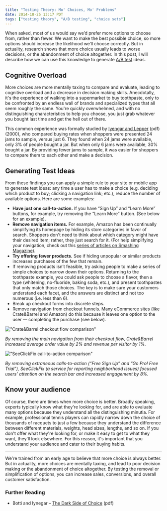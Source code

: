 ```yaml
---
title: "Testing Theory: Mo' Choices, Mo' Problems"
date: 2014-10-25 13:17 PDT
tags: ["testing theory", "A/B testing", "choice sets"]
---
```


When asked, most of us would say we’d prefer more options to choose from, rather than fewer. We want to make the best possible choice, so more options should increase the likelihood we’ll choose correctly. But in actuality, research shows that more choice usually leads to worse decisions, or the abandonment of choice altogether. In this post, I will describe how we can use this knowledge to generate [A/B test](https://www.optimizely.com/ab-testing/) ideas.

## Cognitive Overload

More choices are more mentally taxing to compare and evaluate, leading to cognitive overload and a decrease in decision making skills. Anecdotally, it's the experience of walking into a supermarket to buy toothpaste, only to be confronted by an endless wall of brands and specialized types that all seem roughly the same. You're quickly overwhelmed, and with no distinguishing characteristics to help you choose, you just grab whatever you bought last time and get the hell out of there.

This common experience was formally studied by [Iyengar and Lepper](http://www.columbia.edu/~ss957/articles/Choice_is_Demotivating.pdf) (pdf) (2000), who compared buying rates when shoppers were presented 24 jams to sample, versus just 6. They found when 24 jams were available, only 3% of people bought a jar. But when only 6 jams were available, 30% bought a jar. By providing fewer jams to sample, it was easier for shoppers to compare them to each other and make a decision.

## Generating Test Ideas

From these findings you can apply a simple rule to your site or mobile app to generate test ideas: any time a user has to make a choice (e.g. deciding which product to buy; clicking a navigation link; etc.), reduce the number of available options. Here are some examples:

- **Have just one call-to-action.** If you have “Sign Up” and “Learn More” buttons, for example, try removing the “Learn More” button. (See below for an example).
- **Remove navigation items.** For example, Amazon has been continually simplifying its homepage by hiding its store categories in favor of search. Shoppers don't need to think about which category might have their desired item; rather, they just search for it. (For help simplifying your navigation, check out this [series of articles on Smashing Magazine](http://www.smashingmagazine.com/2013/12/03/efficiently-simplifying-navigation-information-architecture/)).
- **Try offering fewer products.** See if hiding unpopular or similar products increases purchases of the few that remain.
- If removing products isn’t feasible, try asking people to make a series of simple choices to narrow down their options. Returning to the toothpaste example, you could ask people to choose a flavor, then a type (whitening, no-fluoride, baking soda, etc.), and present toothpastes that only match those choices. The key is to make sure your customers understand each facet, and the answers are distinct and not too numerous (i.e. less than 6).
- Break up checkout forms into discrete steps.
- Remove navigation from checkout funnels. Many eCommerce sites (like Crate&Barrel and Amazon) do this because it leaves one option to the user — completing the purchase (see below).

!["Crate&Barrel checkout flow comparison"](http://jlzych.com/images/2014-10-25-testing-theory-mo-choices-mo-problems/crateandbarrel-noNav.png)

*By removing the main navigation from their checkout flow, Crate&Barrel increased average order value by 2% and revenue per visitor by 1%.*

!["SeeClickFix call-to-action comparison"](http://jlzych.com/images/2014-10-25-testing-theory-mo-choices-mo-problems/SeeClickFix.png)

*By removing extraneous calls-to-action (“Free Sign Up” and “Go Pro! Free Trial”), SeeClickFix (a service for reporting neighborhood issues) focused users’ attention on the search bar and increased engagement by 8%.*

## Know your audience

Of course, there are times when more choice is better. Broadly speaking, experts typically know what they're looking for, and are able to evaluate many options because they understand all the distinguishing minutia. For example, professional tennis players can rapidly narrow down the choice of thousands of racquets to just a few because they understand the difference between different materials, weights, head sizes, lengths, and so on. If you don't offer what they're looking for, or make it easy to get to what they want, they'll look elsewhere. For this reason, it's important that you understand your audience and cater to their buying habits.

---

We're trained from an early age to believe that more choice is always better. But in actuality, more choices are mentally taxing, and lead to poor decision making or the abandonment of choice altogether. By testing the removal or simplification of options, you can increase sales, conversions, and overall customer satisfaction.

### Further Reading

- Botti and Iynegar – [The Dark Side of Choice](http://faculty.london.edu/sbotti/assets/documents/Dark_side_of_choice.pdf) (pdf)

